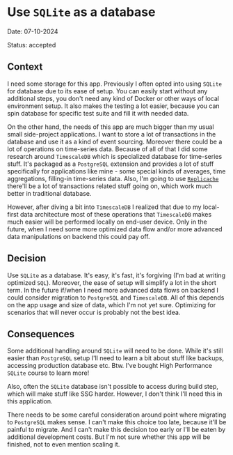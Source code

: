 # Use `SQLite` as a database

Date: 07-10-2024

Status: accepted

## Context

I need some storage for this app. Previously I often opted into using `SQLite` for database due to its ease of setup. You can easily start without any additional steps, you don't need any kind of Docker or other ways of local environment setup. It also makes the testing a lot easier, because you can spin database for specific test suite and fill it with needed data.

On the other hand, the needs of this app are much bigger than my usual small side-project applications. I want to store a lot of transactions in the database and use it as a kind of event sourcing. Moreover there could be a lot of operations on time-series data. Because of all of that I did some research around `TimescaleDB` which is specialized database for time-series stuff. It's packaged as a `PostgreSQL` extension and provides a lot of stuff specifically for applications like mine - some special kinds of averages, time aggregations, filling-in time-series data. Also, I'm going to use [`Replicache`](./001-replicache.md) there'll be a lot of transactions related stuff going on, which work much better in traditional database.

However, after diving a bit into `TimescaleDB` I realized that due to my local-first data architecture most of these operations that `TimescaleDB` makes much easier will be performed locally on end-user device. Only in the future, when I need some more optimized data flow and/or more advanced data manipulations on backend this could pay off.

## Decision

Use `SQLite` as a database. It's easy, it's fast, it's forgiving (I'm bad at writing optimized `SQL`). Moreover, the ease of setup will simplify a lot in the short term. In the future if/when I need more advanced data flows on backend I could consider migration to `PostgreSQL` and `TimescaleDB`. All of this depends on the app usage and size of data, which I'm not yet sure. Optimizing for scenarios that will never occur is probably not the best idea.

## Consequences

Some additional handling around `SQLite` will need to be done. While it's still easier than `PostgreSQL` setup I'll need to learn a bit about stuff like backups, accessing production database etc. Btw. I've bought High Performance `SQLite` course to learn more!

Also, often the `SQLite` database isn't possible to access during build step, which will make stuff like SSG harder. However, I don't think I'll need this in this application.

There needs to be some careful consideration around point where migrating to `PostgreSQL` makes sense. I can't make this choice too late, because it'll be painful to migrate. And I can't make this decision too early or I'll be eaten by additional development costs. But I'm not sure whether this app will be finished, not to even mention scaling it. 